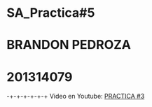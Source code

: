 # SA_Practica#5
# BRANDON PEDROZA

# 201314079
-+-+-+-+-+-+
Video en Youtube: [PRACTICA #3](https://youtu.be/1T6-8DZpSHs)
